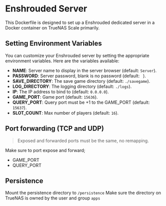 # Enshrouded Server

This Dockerfile is designed to set up a Enshrouded dedicated server in a Docker container on TrueNAS Scale primarily.

## Setting Environment Variables

You can customize your Enshrouded server by setting the appropriate environment variables. Here are the variables available:

- **NAME**: Server name to display in the server browser (default: `Server`).
- **PASSWORD**: Server password, blank is no password (default: ` `).
- **SAVE_DIRECTORY**: The save game directory (default: `./savegame`).
- **LOG_DIRECTORY**: The logging directory (default: `./logs`).
- **IP**: The IP address to bind to (default: `0.0.0.0`).
- **GAME_PORT**: Game port (default: `15636`).
- **QUERY_PORT**: Query port must be +1 to the GAME_PORT (default: `15637`).
- **SLOT_COUNT**: Max number of players (default: `16`).

## Port forwarding (TCP and UDP)

> Exposed and forwarded ports must be the same, no remapping.

Make sure to port expose and forward;
- GAME_PORT
- QUERY_PORT

## Persistence

Mount the persistence directory to `/persistence`
Make sure the directory on TrueNAS is owned by the user and group `apps`
